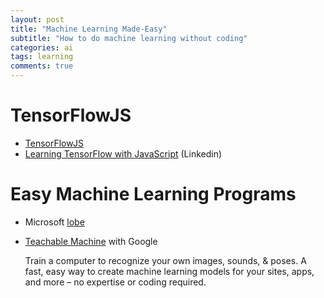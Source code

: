 ```yaml
---
layout: post
title: "Machine Learning Made-Easy"
subtitle: "How to do machine learning without coding"
categories: ai
tags: learning
comments: true
---
```

# TensorFlowJS
  * [TensorFlowJS](https://www.tensorflow.org/js)
  * [Learning TensorFlow with JavaScript](https://www.linkedin.com/learning/learning-tensorflow-with-javascript/course-prerequisites)
    (Linkedin)

# Easy Machine Learning Programs
* Microsoft [lobe](https://lobe.ai/)
* [Teachable Machine](https://teachablemachine.withgoogle.com/) with Google

    Train a computer to recognize your own images, sounds, & poses.
    A fast, easy way to create machine learning models for your sites, apps, and more
     – no expertise or coding required.
     